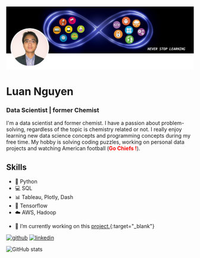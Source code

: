 ![Data Scientist | former Chemist](https://github.com/lnguyen7-ops/lnguyen7-ops/blob/main/Banner.png)

# Luan Nguyen
### Data Scientist | former Chemist

I'm a data scientist and former chemist. I have a passion about problem-solving, regardless of the topic is chemistry related or not. I really enjoy learning new data science concepts and programming concepts during my free time. My hobby is solving coding puzzles, working on personal data projects and watching American football (<span style="color:red;"><b>Go Chiefs !</b></span>).

## Skills
* :snake: Python
* :computer: SQL
* :bar_chart: Tableau, Plotly, Dash
* :twisted_rightwards_arrows: Tensorflow
* :cloud: AWS, Hadoop

- 🔭 I’m currently working on this [project.](https://github.com/lnguyen7-ops/Improve_neighborhood_safety_by_predictive_patrolling){:target="_blank"}

[<img src='https://cdn.jsdelivr.net/npm/simple-icons@3.0.1/icons/github.svg' alt='github' height='40'>](https://github.com/lnguyen7-ops)  [<img src='https://cdn.jsdelivr.net/npm/simple-icons@3.0.1/icons/linkedin.svg' alt='linkedin' height='40'>](https://www.linkedin.com/in/lnguyen7-nd/)  

![GitHub stats](https://github-readme-stats.vercel.app/api?username=lnguyen7-ops&show_icons=true)  
